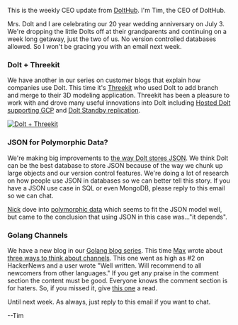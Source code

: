 This is the weekly CEO update from [DoltHub](https://www.dolthub.com/). I'm Tim, the CEO of DoltHub. 

Mrs. Dolt and I are celebrating our 20 year wedding anniversary on July 3. We're dropping the little Dolts off at their grandparents and continuing on a week long getaway, just the two of us. No version controlled databases allowed. So I won't be gracing you with an email next week. 

### Dolt + Threekit

We have another in our series on customer blogs that explain how companies use Dolt. This time it's [Threekit](https://www.dolthub.com/blog/2024-06-24-dolt-threekit/) who used Dolt to add branch and merge to their 3D modeling application. Threekit has been a pleasure to work with and drove many useful innovations into Dolt including [Hosted Dolt supporting GCP](https://www.dolthub.com/blog/2023-02-27-hosted-doltdb-gcp-launch/) and [Dolt Standby replication](https://www.dolthub.com/blog/2022-10-19-standby-replication/).

[![Dolt + Threekit](../images/dolt-threekit.png)](https://www.dolthub.com/blog/2024-06-24-dolt-threekit/)

### JSON for Polymorphic Data?

We're making big improvements to [the way Dolt stores JSON](https://www.dolthub.com/blog/2024-06-12-announcing-json-improvements/). We think Dolt can be the best database to store JSON because of the way we chunk up large objects and our version control features. We're doing a lot of research on how people use JSON in databases so we can better tell this story. If you have a JSON use case in SQL or even MongoDB, please reply to this email so we can chat.

[Nick](https://www.dolthub.com/team#nick) dove into [polymorphic data](https://www.dolthub.com/blog/2024-06-25-polymorphic-associations/) which seems to fit the JSON model well, but came to the conclusion that using JSON in this case was..."it depends".

### Golang Channels

We have a new blog in our [Golang blog series](https://www.dolthub.com/blog/?q=golang). This time [Max](https://www.dolthub.com/team#max) wrote about [three ways to think about channels](https://www.dolthub.com/blog/2024-06-21-channel-three-ways/). This one went as high as #2 on HackerNews and a user wrote "Well written. Will recommend to all newcomers from other languages." If you get any praise in the comment section the content must be good. Everyone knows the comment section is for haters. So, if you missed it, give [this one](https://www.dolthub.com/blog/2024-06-21-channel-three-ways/) a read.

Until next week. As always, just reply to this email if you want to chat.

--Tim
